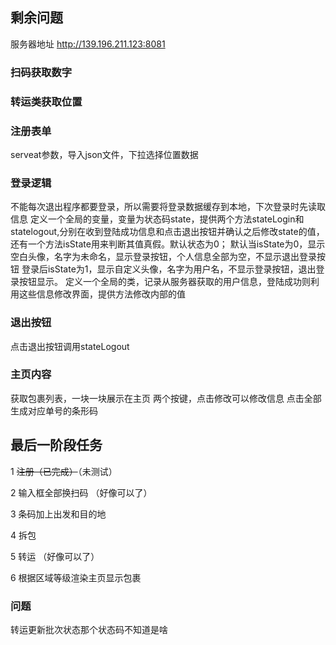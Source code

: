 ## 剩余问题

服务器地址
http://139.196.211.123:8081

### 扫码获取数字

### 转运类获取位置

### 注册表单
serveat参数，导入json文件，下拉选择位置数据


### 登录逻辑
不能每次退出程序都要登录，所以需要将登录数据缓存到本地，下次登录时先读取信息
定义一个全局的变量，变量为状态码state，提供两个方法stateLogin和statelogout,分别在收到登陆成功信息和点击退出按钮并确认之后修改state的值，还有一个方法isState用来判断其值真假。默认状态为0；
默认当isState为0，显示空白头像，名字为未命名，显示登录按钮，个人信息全部为空，不显示退出登录按钮
登录后isState为1，显示自定义头像，名字为用户名，不显示登录按钮，退出登录按钮显示。
定义一个全局的类，记录从服务器获取的用户信息，登陆成功则利用这些信息修改界面，提供方法修改内部的值

### 退出按钮
点击退出按钮调用stateLogout

### 主页内容
获取包裹列表，一块一块展示在主页
两个按键，点击修改可以修改信息
点击全部生成对应单号的条形码

## 最后一阶段任务

1 ~~注册（已完成）~~（未测试）

2 输入框全部换扫码 （好像可以了）

3 条码加上出发和目的地

4 拆包

5 转运 （好像可以了）

6 根据区域等级渲染主页显示包裹

### 问题

转运更新批次状态那个状态码不知道是啥


